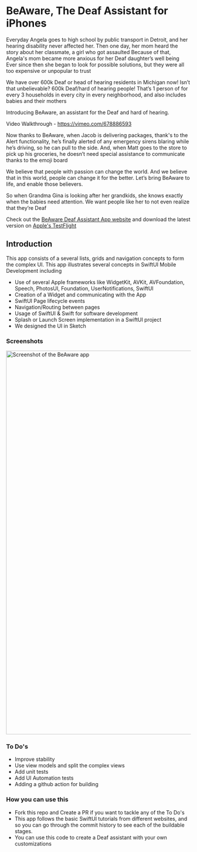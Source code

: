 # BeAware, The Deaf Assistant for iPhones

Everyday Angela goes to high school by public transport in Detroit, and her hearing disability never affected her.
Then one day, her mom heard the story about her classmate, a girl who got assaulted
Because of that, Angela's mom became more anxious for her Deaf daughter’s well being
Ever since then she began to look for possible solutions, but they were all too expensive or unpopular to trust

We have over 600k Deaf or head of hearing residents in Michigan now! Isn’t that unbelievable? 
600k Deaf/hard of hearing people! That’s 1 person of for every 3 households in every city in every neighborhood, and also includes babies and their mothers

Introducing BeAware, an assistant for the Deaf and hard of hearing.

Video Walkthrough - https://vimeo.com/678886593

Now thanks to BeAware, when Jacob is delivering packages, thank's to the Alert functionality, he’s finally alerted of any emergency sirens blaring while he’s driving, so he can pull to the side.
And, when Matt goes to the store to pick up his groceries, he doesn’t need special assistance to communicate thanks to the emoji board

We believe that people with passion can change the world. And we believe that in this world, people can change it for the better. Let’s bring BeAware to life, and enable those believers.

So when Grandma Gina is looking after her grandkids, she knows exactly when the babies need attention. We want people like her to not even realize that they’re Deaf

Check out the [BeAware Deaf Assistant App website](https://deafassistant.com) and download the latest version on [Apple's TestFlight](https://testflight.apple.com/join/3ixeJPSz)

## Introduction

This app consists of a several lists, grids and navigation concepts to form the complex UI. This app illustrates several concepts in SwiftUI Mobile Development including

* Use of several Apple frameworks like WidgetKit, AVKit, AVFoundation, Speech, PhotosUI, Foundation, UserNotifications, SwiftUI
* Creation of a Widget and communicating with the App
* SwiftUI Page lifecycle events
* Navigation/Routing between pages
* Usage of SwiftUI & Swift for software development
* Splash or Launch Screen implementation in a SwiftUI project
* We designed the UI in Sketch 

### Screenshots

<img width="1044" alt="Screenshot of the BeAware app" src="https://user-images.githubusercontent.com/8262287/155230742-5879d20d-6ac5-4553-a821-876c79125c85.png">

### To Do's

* Improve stability
* Use view models and split the complex views
* Add unit tests
* Add UI Automation tests
* Adding a github action for building

### How you can use this

* Fork this repo and Create a PR if you want to tackle any of the To Do's
* This app follows the basic SwiftUI tutorials from different websites, and so you can go through the commit history to see each of the buildable stages.
* You can use this code to create a Deaf assistant with your own customizations
